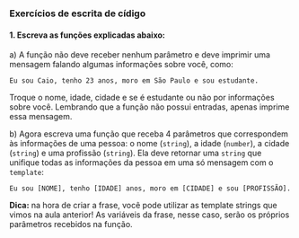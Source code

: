 
### Exercícios de escrita de cídigo 

#### 1. Escreva as funções explicadas abaixo:

a) A função não deve receber nenhum parâmetro e deve imprimir uma mensagem falando algumas informações sobre você, como:

`Eu sou Caio, tenho 23 anos, moro em São Paulo e sou estudante.`

Troque o nome, idade, cidade e se é estudante ou não por informações sobre você. Lembrando que a função não possui entradas, apenas imprime essa mensagem.

b)  Agora escreva uma função que receba 4 parâmetros que correspondem às informações de uma pessoa: o nome (`string`), a idade (`number`), a cidade (`string`) e uma profissão (`string`). Ela deve retornar uma `string` que unifique todas as informações da pessoa em uma só mensagem com o `template`:

`Eu sou [NOME], tenho [IDADE] anos, moro em [CIDADE] e sou [PROFISSÃO].`

**Dica:** na hora de criar a frase, você pode utilizar as template strings que vimos na aula anterior! As variáveis da frase, nesse caso, serão os próprios parâmetros recebidos na função.
